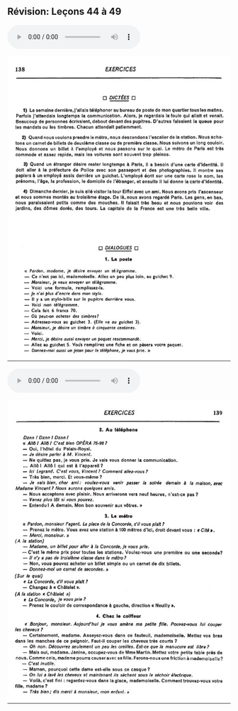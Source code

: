 ## Révision: Leçons 44 à 49

  <audio controls>
    <source src="sound/138.ogg"></source>
  </audio>

![s70](img/d138.JPG)

  <audio controls>
    <source src="sound/139.ogg"></source>
  </audio>

![s71](img/d139.JPG)

